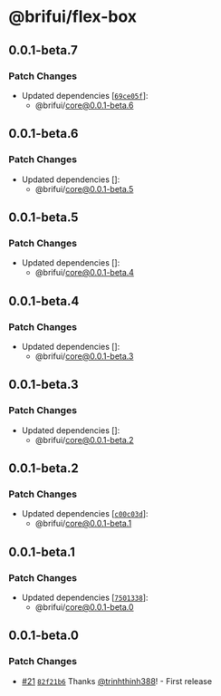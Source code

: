# @brifui/flex-box

## 0.0.1-beta.7

### Patch Changes

- Updated dependencies [[`69ce05f`](https://github.com/brifui-org/brif-ui/commit/69ce05f89c017c2a2488a61728c9e0f0c0aeb931)]:
  - @brifui/core@0.0.1-beta.6

## 0.0.1-beta.6

### Patch Changes

- Updated dependencies []:
  - @brifui/core@0.0.1-beta.5

## 0.0.1-beta.5

### Patch Changes

- Updated dependencies []:
  - @brifui/core@0.0.1-beta.4

## 0.0.1-beta.4

### Patch Changes

- Updated dependencies []:
  - @brifui/core@0.0.1-beta.3

## 0.0.1-beta.3

### Patch Changes

- Updated dependencies []:
  - @brifui/core@0.0.1-beta.2

## 0.0.1-beta.2

### Patch Changes

- Updated dependencies [[`c00c03d`](https://github.com/brifui-org/brif-ui/commit/c00c03d17b1230204b0f5b2a82968aa8bd4cc5fa)]:
  - @brifui/core@0.0.1-beta.1

## 0.0.1-beta.1

### Patch Changes

- Updated dependencies [[`7501338`](https://github.com/brifui-org/brif-ui/commit/75013387190639e0eb4f62dca7651ce91382b06c)]:
  - @brifui/core@0.0.1-beta.0

## 0.0.1-beta.0

### Patch Changes

- [#21](https://github.com/brifui-org/brif-ui/pull/21) [`82f21b6`](https://github.com/brifui-org/brif-ui/commit/82f21b6a80892c185f99eb4b980fa53bc2ab9a94) Thanks [@trinhthinh388](https://github.com/trinhthinh388)! - First release
